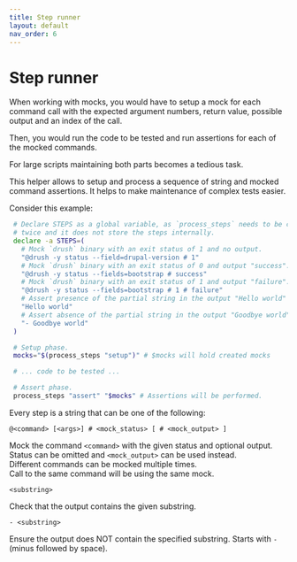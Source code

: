 ```yaml
---
title: Step runner
layout: default
nav_order: 6
---
```


# Step runner

When working with mocks, you would have to setup a mock for each command call
with the expected argument numbers, return value, possible output and an index
of the call.

Then, you would run the code to be tested and run assertions for each of the
mocked commands.

For large scripts maintaining both parts becomes a tedious task.

This helper allows to setup and process a sequence of string and mocked command
assertions. It helps to make maintenance of complex tests easier.

Consider this example:

```bash
 # Declare STEPS as a global variable, as `process_steps` needs to be called
 # twice and it does not store the steps internally.
 declare -a STEPS=(
   # Mock `drush` binary with an exit status of 1 and no output.
   "@drush -y status --field=drupal-version # 1"
   # Mock `drush` binary with an exit status of 0 and output "success".
   "@drush -y status --fields=bootstrap # success"
   # Mock `drush` binary with an exit status of 1 and output "failure".
   "@drush -y status --fields=bootstrap # 1 # failure"
   # Assert presence of the partial string in the output "Hello world"
   "Hello world"
   # Assert absence of the partial string in the output "Goodbye world"
   "- Goodbye world"
 )

 # Setup phase.
 mocks="$(process_steps "setup")" # $mocks will hold created mocks

 # ... code to be tested ...

 # Assert phase.
 process_steps "assert" "$mocks" # Assertions will be performed.
```

Every step is a string that can be one of the following:

  `@<command> [<args>] # <mock_status> [ # <mock_output> ]`

  Mock the command `<command>` with the given status and optional output.<br/>
  Status can be omitted and `<mock_output>` can be used instead.<br/>
  Different commands can be mocked multiple times.<br/>
  Call to the same command will be using the same mock.<br/>

  `<substring>`

  Check that the output contains the given substring.

  `- <substring>`

  Ensure the output does NOT contain the specified substring.
  Starts with `- ` (minus followed by space).
